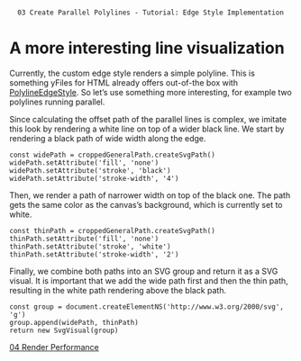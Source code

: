 <!--
 //////////////////////////////////////////////////////////////////////////////
 // @license
 // This file is part of yFiles for HTML 2.6.
 // Use is subject to license terms.
 //
 // Copyright (c) 2000-2023 by yWorks GmbH, Vor dem Kreuzberg 28,
 // 72070 Tuebingen, Germany. All rights reserved.
 //
 //////////////////////////////////////////////////////////////////////////////
-->
#

      03 Create Parallel Polylines - Tutorial: Edge Style Implementation

# A more interesting line visualization

Currently, the custom edge style renders a simple polyline. This is something yFiles for HTML already offers out-of-the box with [PolylineEdgeStyle](https://docs.yworks.com/yfileshtml/#/api/PolylineEdgeStyle). So let’s use something more interesting, for example two polylines running parallel.

Since calculating the offset path of the parallel lines is complex, we imitate this look by rendering a white line on top of a wider black line. We start by rendering a black path of wide width along the edge.

```
const widePath = croppedGeneralPath.createSvgPath()
widePath.setAttribute('fill', 'none')
widePath.setAttribute('stroke', 'black')
widePath.setAttribute('stroke-width', '4')
```

Then, we render a path of narrower width on top of the black one. The path gets the same color as the canvas’s background, which is currently set to white.

```
const thinPath = croppedGeneralPath.createSvgPath()
thinPath.setAttribute('fill', 'none')
thinPath.setAttribute('stroke', 'white')
thinPath.setAttribute('stroke-width', '2')
```

Finally, we combine both paths into an SVG group and return it as a SVG visual. It is important that we add the wide path first and then the thin path, resulting in the white path rendering above the black path.

```
const group = document.createElementNS('http://www.w3.org/2000/svg', 'g')
group.append(widePath, thinPath)
return new SvgVisual(group)
```

[04 Render Performance](../../tutorial-style-implementation-edge/04-render-performance/)

